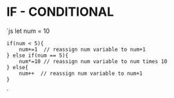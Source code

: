 # IF - CONDITIONAL



`js
 let num = 10

    if(num < 5){
        num+=1  // reassign num variable to num+1
    } else if(num == 5){
        num*=10 // reassign num variable to num times 10
    } else{
        num++  // reassign num variable to num+1
    }

`